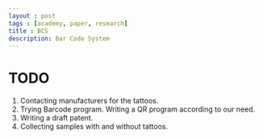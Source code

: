 ```yaml
---
layout : post
tags : [academy, paper, research]
title : BCS
description: Bar Code System
---
```


# **TODO**

1. Contacting manufacturers for the tattoos.
2. Trying Barcode program. Writing a QR program according to our need.
3. Writing a draft patent.
4. Collecting samples with and without tattoos.
